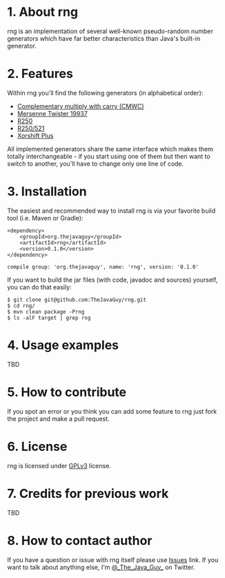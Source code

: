# 1. About rng
rng is an implementation of several well-known pseudo-random number generators which have far better characteristics than Java's built-in generator.
# 2. Features
Within rng you'll find the following generators (in alphabetical order):
* [Complementary multiply with carry (CMWC)][gen-cmwc]
* [Mersenne Twister 19937][gen-mt]
* [R250][gen-gfsr]
* [R250/521][gen-gfsr]
* [Xorshift Plus][gen-xorshiftplus]

All implemented generators share the same interface which makes them totally interchangeable - if you start using one of them but then want to switch to another, you'll have to change only one line of code.
# 3. Installation
The easiest and recommended way to install rng is via your favorite build tool (i.e. Maven or Gradle):
```
<dependency>
    <groupId>org.thejavaguy</groupId>
    <artifactId>rng</artifactId>
    <version>0.1.0</version>
</dependency>
```
```
compile group: 'org.thejavaguy', name: 'rng', version: '0.1.0'
```
If you want to build the jar files (with code, javadoc and sources) yourself, you can do that easily:
```
$ git clone git@github.com:TheJavaGuy/rng.git
$ cd rng/
$ mvn clean package -Prng
$ ls -alF target | grep rng
```
# 4. Usage examples
TBD
# 5. How to contribute
If you spot an error or you think you can add some feature to rng just fork the project and make a pull request.
# 6. License
rng is licensed under [GPLv3][gpl] license.
# 7. Credits for previous work
TBD
# 8. How to contact author
If you have a question or issue with rng itself please use [Issues][rngissues] link. If you want to talk about anything else, I'm [@\_The\_Java\_Guy\_][twitterhandle] on Twitter.

[gen-cmwc]: https://en.wikipedia.org/wiki/Multiply-with-carry#Complementary-multiply-with-carry_generators
[gen-mt]: http://www.math.sci.hiroshima-u.ac.jp/~m-mat/MT/emt.html
[gen-gfsr]: https://www.unf.edu/~cwinton/html/cop4300/s09/class.notes/VLP-RNGs.pdf
[gen-xorshiftplus]: https://en.wikipedia.org/wiki/Xorshift#xorshift.2B
[gpl]: https://www.gnu.org/licenses/gpl-3.0.html
[rngissues]: https://github.com/TheJavaGuy/rng/issues
[twitterhandle]: https://twitter.com/_The_Java_Guy_
